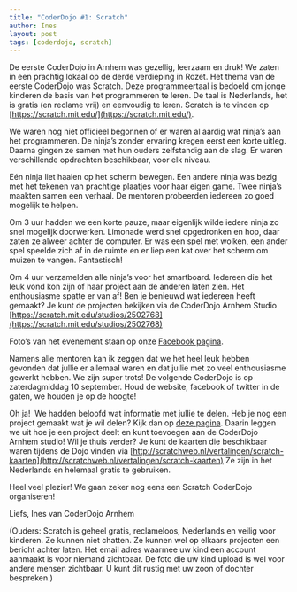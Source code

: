 ```yaml
---
title: "CoderDojo #1: Scratch"
author: Ines
layout: post
tags: [coderdojo, scratch]
---
```

De eerste CoderDojo in Arnhem was gezellig, leerzaam en druk! We zaten in een prachtig lokaal op de derde verdieping in Rozet. Het thema van de eerste CoderDojo was Scratch. Deze programmeertaal is bedoeld om jonge kinderen de basis van het programmeren te leren. De taal is Nederlands, het is gratis (en reclame vrij) en eenvoudig te leren. Scratch is te vinden op [https://scratch.mit.edu/](https://scratch.mit.edu/).

We waren nog niet officieel begonnen of er waren al aardig wat ninja’s aan het programmeren. De ninja’s zonder ervaring kregen eerst een korte uitleg. Daarna gingen ze samen met hun ouders zelfstandig aan de slag. Er waren verschillende opdrachten beschikbaar, voor elk niveau.

Eén ninja liet haaien op het scherm bewegen. Een andere ninja was bezig met het tekenen van prachtige plaatjes voor haar eigen game. Twee ninja’s maakten samen een verhaal. De mentoren probeerden iedereen zo goed mogelijk te helpen.

Om 3 uur hadden we een korte pauze, maar eigenlijk wilde iedere ninja zo snel mogelijk doorwerken. Limonade werd snel opgedronken en hop, daar zaten ze alweer achter de computer. Er was een spel met wolken, een ander spel speelde zich af in de ruimte en er liep een kat over het scherm om muizen te vangen. Fantastisch!

Om 4 uur verzamelden alle ninja’s voor het smartboard. Iedereen die het leuk vond kon zijn of haar project aan de anderen laten zien. Het enthousiasme spatte er van af! Ben je benieuwd wat iedereen heeft gemaakt? Je kunt de projecten bekijken via de CoderDojo Arnhem Studio [https://scratch.mit.edu/studios/2502768](https://scratch.mit.edu/studios/2502768)

Foto’s van het evenement staan op onze [Facebook pagina](https://www.facebook.com/222835431426609/photos/?tab=album&amp;album_id=262389527471199).

Namens alle mentoren kan ik zeggen dat we het heel leuk hebben gevonden dat jullie er allemaal waren en dat jullie met zo veel enthousiasme gewerkt hebben. We zijn super trots!
De volgende CoderDojo is op zaterdagmiddag 10 september. Houd de website, facebook of twitter in de gaten, we houden je op de hoogte!

Oh ja!  We hadden beloofd wat informatie met jullie te delen.
Heb je nog een project gemaakt wat je wil delen? Kijk dan op [deze pagina](/2016/06/25/scratch-projecten-delen.html). Daarin leggen we uit hoe je een project deelt en kunt toevoegen aan de CoderDojo Arnhem studio!
Wil je thuis verder? Je kunt de kaarten die beschikbaar waren tijdens de Dojo vinden via [http://scratchweb.nl/vertalingen/scratch-kaarten](http://scratchweb.nl/vertalingen/scratch-kaarten) Ze zijn in het Nederlands en helemaal gratis te gebruiken.

Heel veel plezier! We gaan zeker nog eens een Scratch CoderDojo organiseren!

Liefs, Ines van CoderDojo Arnhem

(Ouders: Scratch is geheel gratis, reclameloos, Nederlands en veilig voor kinderen. Ze kunnen niet chatten. Ze kunnen wel op elkaars projecten een bericht achter laten. Het email adres waarmee uw kind een account aanmaakt is voor niemand zichtbaar. De foto die uw kind upload is wel voor andere mensen zichtbaar. U kunt dit rustig met uw zoon of dochter bespreken.)